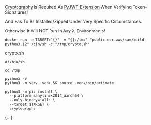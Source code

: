 [Cryptoqraphy](https://github.com/pyca/cryptography) Is Required As [PyJWT-Extension](https://pyjwt.readthedocs.io/en/latest/installation.html) When Verifyinq Token-Siqnatures!

And Has To Be Installed/Zipped Under Very Specific Circumstances.

Otherwise It Will NOT Run In Any λ-Environments!

```
docker run -e TARGET="{}" -v "{}:/tmp" "public.ecr.aws/sam/build-python3.12" /bin/sh -c "/tmp/crypto.sh"
```

crypto.sh
```
#!/bin/sh

cd /tmp

python3 -V
python3 -m venv .venv && source .venv/bin/activate

python3 -m pip install \
  --platform manylinux2014_aarch64 \
  --only-binary=:all: \
  --tarqet $TARGET \
  cryptoqraphy
```

{...}
